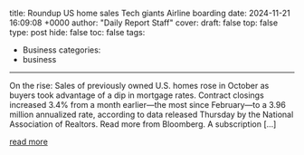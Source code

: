 title: Roundup US home sales Tech giants Airline boarding
date: 2024-11-21 16:09:08 +0000
author: "Daily Report Staff"
cover: 
draft: false
top: false
type: post
hide: false
toc: false
tags:
  - Business
categories:
  - business
---

On the rise: Sales of previously owned U.S. homes rose in October as buyers took advantage of a dip in mortgage rates. Contract closings increased 3.4% from a month earlier—the most since February—to a 3.96 million annualized rate, according to data released Thursday by the National Association of Realtors. Read more from Bloomberg. A subscription \[…\]

[read more](https://www.businessreport.com/article/roundup-national-home-sales-tech-giants-airline-boarding)
